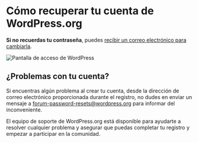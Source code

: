 # Cómo recuperar tu cuenta de WordPress.org

**Si no recuerdas tu contraseña**, puedes [recibir un correo electrónico para cambiarla](https://login.wordpress.org/lostpassword?locale=es_ES).

![Pantalla de acceso de WordPress](https://raw.githubusercontent.com/WPES/spain-handbook/master/assets/manuales-wordpress-recuperar-1.png)

## ¿Problemas con tu cuenta?

Si encuentras algún problema al crear tu cuenta, desde la dirección de correo electrónico proporcionada durante el registro, no dudes en enviar un mensaje a [forum-password-resets@wordpress.org](mailto:forum-password-resets@wordpress.org) para informar del inconveniente.

El equipo de soporte de WordPress.org está disponible para ayudarte a resolver cualquier problema y asegurar que puedas completar tu registro y empezar a participar en la comunidad.